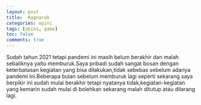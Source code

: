 ```yaml
---
layout: post
title:  Ragnarok
categories: opini
tags: [opini, game] 
toc: false
comments: true
---
```


Sudah tahun 2021 tetapi pandemi ini masih belum berakhir dan malah sebaliknya yaitu memburuk.Saya pribadi sudah sangat bosan dengan keterbatasan kegiatan yang bisa dilakukan,tidak sebebas sebelum adanya pandemi ini.Beberapa bulan sebelum memburuk lagi seperti sekarang saya berpikir ini sudah mulai berakhir tetapi nyatanya tidak,kegiatan-kegiatan yang kemarin sudah mulai di bolehkan sekarang malah ditutup atau dilarang lagi.